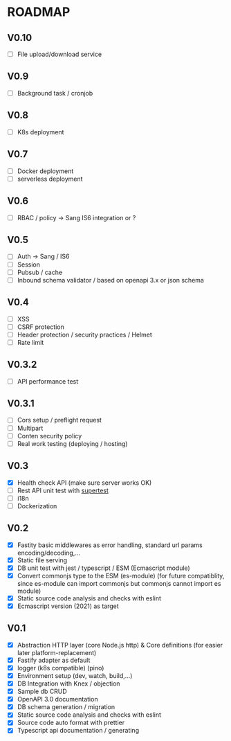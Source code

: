 # ROADMAP

## V0.10

* [ ] File upload/download service

## V0.9

* [ ] Background task / cronjob

## V0.8

* [ ] K8s deployment

## V0.7

* [ ] Docker deployment
* [ ] serverless deployment

## V0.6

* [ ] RBAC / policy -> Sang IS6 integration or ?

## V0.5

* [ ] Auth -> Sang / IS6
* [ ] Session
* [ ] Pubsub / cache
* [ ] Inbound schema validator / based on openapi 3.x or json schema

## V0.4

* [ ] XSS
* [ ] CSRF protection
* [ ] Header protection / security practices / Helmet
* [ ] Rate limit

## V0.3.2

* [ ] API performance test

## V0.3.1

* [ ] Cors setup / preflight request
* [ ] Multipart
* [ ] Conten security policy
* [ ] Real work testing (deploying / hosting)

## V0.3

* [X] Health check API (make sure server works OK)
* [ ] Rest API unit test with [supertest](https://github.com/visionmedia/supertest)
* [ ] i18n
* [ ] Dockerization

## V0.2

* [X] Fastity basic middlewares as error handling, standard url params encoding/decoding,...
* [X] Static file serving
* [X] DB unit test with jest / typescript / ESM (Ecmascript module)
* [X] Convert commonjs type to the ESM (es-module) (for future compatiblity, since es-module can import commonjs but commonjs cannot import es module)
* [X] Static source code analysis and checks with eslint
* [X] Ecmascript version (2021) as target

## V0.1

* [x] Abstraction HTTP layer (core Node.js http) & Core definitions (for easier later platform-replacement)
* [X] Fastify adapter as default
* [X] logger (k8s compatible) (pino)
* [X] Environment setup (dev, watch, build,...)
* [X] DB Integration with Knex / objection
* [X] Sample db CRUD
* [X] OpenAPI 3.0 documentation
* [X] DB schema generation / migration
* [X] Static source code analysis and checks with eslint
* [X] Source code auto format with prettier
* [X] Typescript api documentation / generating
